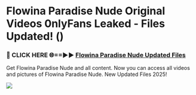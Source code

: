 # Flowina Paradise Nude Original Videos 0nlyFans Leaked - Files Updated! ()

<h3>🔴 CLICK HERE 🌐==►► <a href="https://tinyurl.com/2p9ay9w9" rel="nofollow">Flowina Paradise Nude Updated Files</a></h3>

Get Flowina Paradise Nude and all content. Now you can access all videos and pictures of Flowina Paradise Nude. New Updated Files 2025!

[![](https://i.imgur.com/KQgVmj3.gif)](https://tinyurl.com/2p9ay9w9)
